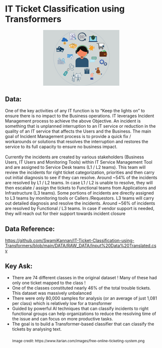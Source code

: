 # IT Ticket Classification using Transformers
<p align="center">
<img src="https://github.com/SwamiKannan/IT-Ticket-Classification-using-Transformers/blob/main/cover.png" width=50% height=50%>
</p>

## Data:
One of the key activities of any IT function is to “Keep the lights on” to ensure there is no impact to the Business operations. IT leverages Incident Management process to achieve the above Objective. An incident is something that is unplanned interruption to an IT service or reduction in the quality of an IT service that affects the Users and the Business. The main goal of Incident Management process is to provide a quick fix / workarounds or solutions that resolves the interruption and restores the service to its full capacity to ensure no business impact.<br><br>
Currently the incidents are created by various stakeholders (Business Users, IT Users and Monitoring Tools) within IT Service Management Tool and are assigned to Service Desk teams (L1 / L2 teams). This team will review the incidents for right ticket categorization, priorities and then carry out initial diagnosis to see if they can resolve. Around ~54% of the incidents are resolved by L1 / L2 teams. In case L1 / L2 is unable to resolve, they will then escalate / assign the tickets to Functional teams from Applications and Infrastructure (L3 teams). Some portions of incidents are directly assigned to L3 teams by monitoring tools or Callers /Requestors. L3 teams will carry out detailed diagnosis and resolve the incidents. Around ~56% of incidents are resolved by Functional / L3 teams. In case if vendor support is needed, they will reach out for their support towards incident closure<br>
## Data Reference:
https://github.com/SwamiKannan/IT-Ticket-Classification-using-Transformers/blob/main/DATA/RAW_DATA/Input%20Data%20Translated.csv

## Key Ask:<br>
<ul>
	<li> There are 74 different classes in the original dataset ! Many of these had only one ticket mapped to the class !</li>
	<li> One of the classes constituted nearly 46% of the total trouble tickets. This dataset was massively unbalanced </li>
	<li> There were only 80,000 samples for analysis (or an average of just 1,081 per class) which is relatively low for a transformer  
  <li>Guided by powerful AI techniques that can classify incidents to right functional groups can help organizations to reduce the resolving time of the issue and can focus on more productive tasks.</li>
<li>The goal is to build a Transformer-based classifier that can classify the tickets by analysing text.</li>
<br>
<sub> Image credit: https://www.itarian.com/images/free-online-ticketing-system.png </sub>
